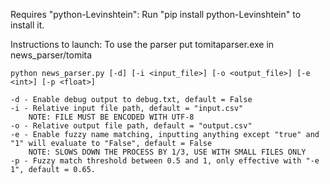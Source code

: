 Requires "python-Levinshtein":
	Run "pip install python-Levinshtein" to install it.
	
Instructions to launch:
	To use the parser put tomitaparser.exe in news_parser/tomita

	python news_parser.py [-d] [-i <input_file>] [-o <output_file>] [-e <int>] [-p <float>]

	-d - Enable debug output to debug.txt, default = False
	-i - Relative input file path, default = "input.csv"
		NOTE: FILE MUST BE ENCODED WITH UTF-8
	-o - Relative output file path, default = "output.csv"
	-e - Enable fuzzy name matching, inputting anything except "true" and "1" will evaluate to "False", default = False
		NOTE: SLOWS DOWN THE PROCESS BY 1/3, USE WITH SMALL FILES ONLY
	-p - Fuzzy match threshold between 0.5 and 1, only effective with "-e 1", default = 0.65.

